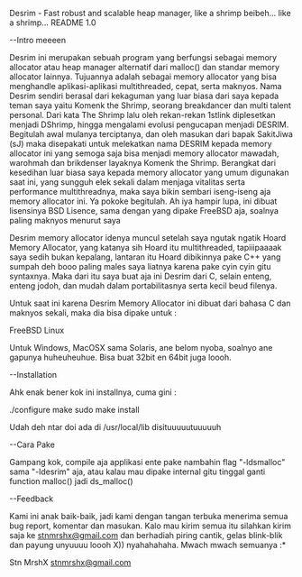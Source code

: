 Desrim - Fast robust and scalable heap manager, like a shrimp beibeh... like a shrimp...
README 1.0

--Intro meeeen

Desrim ini merupakan sebuah program yang berfungsi sebagai memory allocator 
atau heap manager alternatif dari malloc() dan standar memory allocator lainnya.
Tujuannya adalah sebagai memory allocator yang bisa menghandle aplikasi-aplikasi 
multithreaded, cepat, serta maknyos. Nama Desrim sendiri berasal dari kekaguman 
yang luar biasa dari saya kepada teman saya yaitu Komenk the Shrimp, seorang breakdancer 
dan multi talent personal. Dari kata The Shrimp lalu oleh rekan-rekan 1stlink diplesetkan 
menjadi DShrimp, hingga mengalami evolusi pengucapan menjadi DESRIM. Begitulah awal 
mulanya terciptanya, dan oleh masukan dari bapak SakitJiwa (sJ) maka disepakati untuk 
melekatkan nama DESRIM kepada memory allocator ini yang semoga saja bisa menjadi memory 
allocator mawadah, warohmah dan brikdenser layaknya Komenk the Shrimp.
Berangkat dari kesedihan luar biasa saya kepada memory allocator yang umum digunakan 
saat ini, yang sungguh elek sekali dalam menjaga vitalitas serta performance multithreadnya,
maka saya bikin sembari iseng-iseng aja memory allocator ini. Ya pokoke begitulah.
Ah iya hampir lupa, ini dibuat lisensinya BSD Lisence, sama dengan yang dipake FreeBSD aja, 
soalnya paling maknyos menurut saya

Desrim memory allocator idenya muncul setelah saya ngutak ngatik Hoard Memory Allocator, 
yang katanya sih Hoard itu multithreaded, tapiiipaaaak saya sedih bukan kepalang, lantaran itu Hoard 
dibikinnya pake C++ yang sumpah deh booo paling males saya liatnya karena pake cyin cyin gitu syntaxnya. 
Maka dari itu saya buat aja ini Desrim dari C, selain enteng, enteng jodoh, dan mudah dalam 
portabilitasnya serta kecil beud filenya.

Untuk saat ini karena Desrim Memory Allocator ini dibuat dari bahasa C dan maknyos sekali, maka dia 
bisa dipake untuk :

FreeBSD
Linux

Untuk Windows, MacOSX sama Solaris, ane belom nyoba, soalnyo ane gapunya huheuheuhue. Bisa buat 32bit en 64bit 
juga loooh. 

--Installation

Ahk enak bener kok ini installnya, cuma gini :

./configure
make
sudo make install

Udah deh ntar doi ada di /usr/local/lib disituuuuutuuuuuh


--Cara Pake

Gampang kok, compile aja applikasi ente pake nambahin flag "-ldsmalloc" sama "-ldesrim" aja, atau kalau 
mau dipake internal gitu tinggal ganti function malloc() jadi ds_malloc()



--Feedback

Kami ini anak baik-baik, jadi kami dengan tangan terbuka menerima semua bug report, komentar dan masukan. Kalo mau 
kirim semua itu silahkan kirim saja ke stnmrshx@gmail.com dan berhadiah piring cantik, gelas blink-blik dan payung 
unyuuuu loooh X)) nyahahahaha. Mwach mwach semuanya :*

Stn MrshX
stnmrshx@gmail.com
